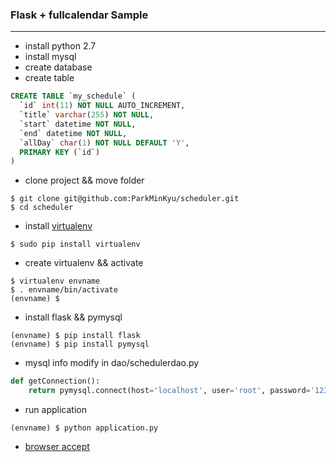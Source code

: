 ### Flask + fullcalendar Sample
----------------------------
- install python 2.7
- install mysql
- create database
- create table

```sql
CREATE TABLE `my_schedule` (
  `id` int(11) NOT NULL AUTO_INCREMENT,
  `title` varchar(255) NOT NULL,
  `start` datetime NOT NULL,
  `end` datetime NOT NULL,
  `allDay` char(1) NOT NULL DEFAULT 'Y',
  PRIMARY KEY (`id`)
)
```

- clone project && move folder

```
$ git clone git@github.com:ParkMinKyu/scheduler.git
$ cd scheduler
```

- install [virtualenv](https://virtualenv.pypa.io/en/stable/)

```
$ sudo pip install virtualenv
```

- create virtualenv && activate

```
$ virtualenv envname
$ . envname/bin/activate
(envname) $
```

- install flask && pymysql

```
(envname) $ pip install flask
(envname) $ pip install pymysql
```

- mysql info modify in dao/schedulerdao.py

```python
def getConnection():
    return pymysql.connect(host='localhost', user='root', password='123456', db='myintranet', charset='utf8')
```

- run application

```
(envname) $ python application.py
```

- [browser accept](http://localhost:5000)

